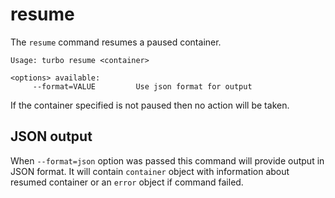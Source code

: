 # resume

The `resume` command resumes a paused container. 

```
Usage: turbo resume <container>

<options> available:
     --format=VALUE         Use json format for output
```

If the container specified is not paused then no action will be taken.

## JSON output

When `--format=json` option was passed this command will provide output in JSON format. It will contain `container` object with information about resumed container or an `error` object if command failed.